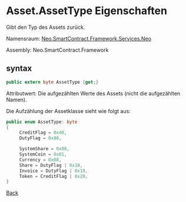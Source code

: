 # Asset.AssetType Eigenschaften

Gibt den Typ des Assets zurück.

Namensraum: [Neo.SmartContract.Framework.Services.Neo](../../neo.md)

Assembly: Neo.SmartContract.Framework

## syntax

```c#
public extern byte AssetType {get;}
```

Attributwert: Die aufgezählten Werte des Assets (nicht die aufgezählten Namen).

Die Aufzählung der Assetklasse sieht wie folgt aus: 

```c#
public enum AssetType: byte
{
     CreditFlag = 0x40,
     DutyFlag = 0x80,

     SystemShare = 0x00,
     SystemCoin = 0x01,
     Currency = 0x08,
     Share = DutyFlag | 0x10,
     Invoice = DutyFlag | 0x18,
     Token = CreditFlag | 0x20,
}
```


[Back](../Asset.md)
